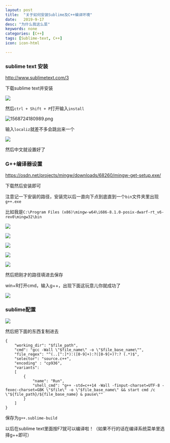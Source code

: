 ```yaml
---
layout: post
title:  "关于如何安装Sublime及C++编译环境"
date:   2019-9-17
desc: "为什么我这么菜"
keywords: none
categories: [C++]
tags: [Sublime-text, C++]
icon: icon-html

---
```


### sublime text 安装

http://www.sublimetext.com/3

下载sublime text并安装

![](https://i.loli.net/2019/09/17/qLMNJo4jK5hvicY.jpg)

然后`ctrl + Shift + P`打开输入`install`

![1568724180989.png](https://i.loli.net/2019/09/17/cTqgMdtwn9NSh78.png)

输入`localiz`就差不多会跳出来一个

![](https://i.loli.net/2019/09/17/Z2fgcHp8bRYSNiB.jpg)

然后中文就设置好了

### G++编译器设置

https://osdn.net/projects/mingw/downloads/68260/mingw-get-setup.exe/

下载然后安装即可

注意记一下安装的路径，安装完以后一直向下点到底直到一个`bin`文件夹里出现`g++.exe`

比如我是`C:\Program Files (x86)\mingw-w64\i686-8.1.0-posix-dwarf-rt_v6-rev0\mingw32\bin`

![](https://i.loli.net/2019/09/17/BUnmZfiavxLlTWH.jpg)

![](https://i.loli.net/2019/09/17/1gbQVcxmXqk4By3.jpg)



![](https://i.loli.net/2019/09/17/8otQvV1AIH7UrTd.jpg)

![](https://i.loli.net/2019/09/17/ybQGBthkqZlLiUS.jpg)

![](https://i.loli.net/2019/09/17/IUT1LYSRGeMFmcu.jpg)

然后把刚才的路径填进去保存

win+R打开cmd，输入g++，出现下面这玩意儿你就成功了

![](https://i.loli.net/2019/09/17/oua81LIX6tr4DFU.jpg)

### sublime配置

![](https://i.loli.net/2019/09/17/kGd6Ot4fNTVQMSI.png)

然后把下面的东西复制进去

```
{
	"working_dir": "$file_path",
	"cmd": "gcc -Wall \"$file_name\" -o \"$file_base_name\"",
	"file_regex": "^(..[^:]*):([0-9]+):?([0-9]+)?:? (.*)$",
	"selector": "source.c++",
	"encoding" : "cp936",
	"variants":
	[
		{
			"name": "Run",
            "shell_cmd": "g++ -std=c++14 -Wall -finput-charset=UTF-8 -fexec-charset=GBK \"$file\" -o \"$file_base_name\" && start cmd /c \"${file_path}/${file_base_name} & pause\""
		}
	]
}
```

保存为`g++.sublime-build`

以后在sublime text里面按F7就可以编译啦！（如果不行的话在编译系统菜单里选择g++即可）